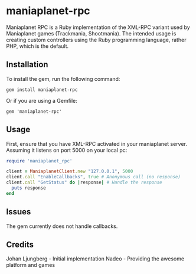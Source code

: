 maniaplanet-rpc
======

Maniaplanet RPC is a Ruby implementation of the XML-RPC variant used by Maniaplanet games (Trackmania, Shootmania).
The intended usage is creating custom controllers using the Ruby programming language, rather PHP, which is the default.

Installation
------------

To install the gem, run the following command:
```
gem install maniaplanet-rpc
```
Or if you are using a Gemfile:
```
gem 'maniaplanet-rpc'
```
Usage
-----

First, ensure that you have XML-RPC activated in your maniaplanet server. Assuming it listens on port 5000 on your local pc:
```ruby
require 'maniaplanet_rpc'

client = ManiaplanetClient.new "127.0.0.1", 5000
client.call "EnableCallbacks", true # Anonymous call (no response)
client.call "GetStatus" do |response| # Handle the response
  puts response
end
```

Issues
------

The gem currently does not handle callbacks.

Credits
-------

Johan Ljungberg - Initial implementation
Nadeo - Providing the awesome platform and games